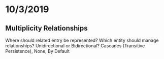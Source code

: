 # 10/3/2019

## Multiplicity Relationships

Where should related entry be represented?
Which entity should manage relationships?
Unidirectional or Bidirectional?
Cascades (Transitive Persistence), None, By Default
